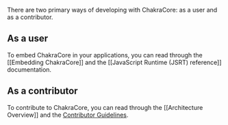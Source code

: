 There are two primary ways of developing with ChakraCore: as a user and as a contributor.  

## As a user

To embed ChakraCore in your applications, you can read through the [[Embedding ChakraCore]] and the [[JavaScript Runtime (JSRT) reference]] documentation.

## As a contributor

To contribute to ChakraCore, you can read through the [[Architecture Overview]] and the [Contributor Guidelines](https://github.com/Microsoft/ChakraCore/blob/master/CONTRIBUTING.md).
